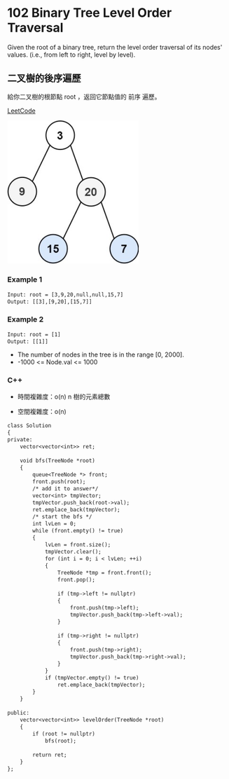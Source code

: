 # 102 Binary Tree Level Order Traversal

Given the root of a binary tree, return the level order traversal of its nodes' values. (i.e., from left to right, level by level).

## 二叉樹的後序遍歷

給你二叉樹的根節點 root ，返回它節點值的 前序 遍歷。

[LeetCode](https://leetcode-cn.com/problems/binary-tree-level-order-traversal/)

<img src="img/102_q.jpg" width = "300"/>

### Example 1
```
Input: root = [3,9,20,null,null,15,7]
Output: [[3],[9,20],[15,7]]
```

### Example 2
```
Input: root = [1]
Output: [[1]]
```

* The number of nodes in the tree is in the range [0, 2000].
* -1000 <= Node.val <= 1000


### C++ 

* 時間複雜度：o(n) n 樹的元素總數

* 空間複雜度：o(n) 

```
class Solution
{
private:
    vector<vector<int>> ret;

    void bfs(TreeNode *root)
    {
        queue<TreeNode *> front;
        front.push(root);
        /* add it to answer*/
        vector<int> tmpVector;
        tmpVector.push_back(root->val);
        ret.emplace_back(tmpVector);
        /* start the bfs */
        int lvLen = 0;
        while (front.empty() != true)
        {
            lvLen = front.size();
            tmpVector.clear();
            for (int i = 0; i < lvLen; ++i)
            {
                TreeNode *tmp = front.front();
                front.pop();

                if (tmp->left != nullptr)
                {
                    front.push(tmp->left);
                    tmpVector.push_back(tmp->left->val);
                }

                if (tmp->right != nullptr)
                {
                    front.push(tmp->right);
                    tmpVector.push_back(tmp->right->val);
                }
            }
            if (tmpVector.empty() != true)
                ret.emplace_back(tmpVector);
        }
    }

public:
    vector<vector<int>> levelOrder(TreeNode *root)
    {
        if (root != nullptr)
            bfs(root);

        return ret;
    }
};
```
